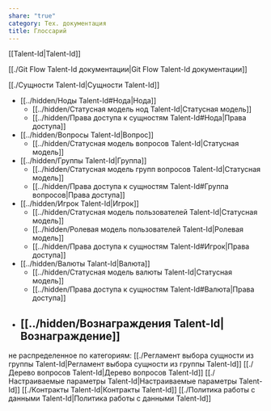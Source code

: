```yaml
---
share: "true"
category: Тех. документация
title: Глоссарий
---
```


[[Talent-Id|Talent-Id]]

[[./Git Flow Talent-Id документации|Git Flow Talent-Id документации]]

[[./Сущности Talent-Id|Сущности Talent-Id]]
- [[../hidden/Ноды Talent-Id#Нода|Нода]] 
	- [[../hidden/Cтатусная модель нод Talent-Id|Статусная модель]]
	- [[../hidden/Права доступа к сущностям Talent-Id#Нода|Права доступа]]
- [[../hidden/Вопросы Talent-Id|Вопрос]]
	- [[../hidden/Cтатусная модель вопросов Talent-Id|Статусная модель]]
- [[../hidden/Группы Talent-Id|Группа]]
	- [[../hidden/Cтатусная модель групп вопросов Talent-Id|Статусная модель]]
	- [[../hidden/Права доступа к сущностям Talent-Id#Группа вопросов|Права доступа]]
- [[../hidden/Игрок Talent-Id|Игрок]]
	- [[../hidden/Cтатусная модель пользователей Talent-Id|Статусная модель]]
	- [[../hidden/Ролевая модель пользователей Talent-Id|Ролевая модель]]
	- [[../hidden/Права доступа к сущностям Talent-Id#Игрок|Права доступа]]
- [[../hidden/Валюты Talant-Id|Валюта]]
	- [[../hidden/Cтатусная модель валюты Talent-Id|Статусная модель]]
	- [[../hidden/Права доступа к сущностям Talent-Id#Валюта|Права доступа]]
- [[../hidden/Вознаграждения Talent-Id|Вознаграждение]]
	- 


не распределенное по категориям:
[[./Регламент выбора сущности из группы Talent-Id|Регламент выбора сущности из группы Talent-Id]]
[[./Дерево вопросов Talent-Id|Дерево вопросов Talent-Id]]
[[./Настраиваемые параметры Talent-Id|Настраиваемые параметры Talent-Id]]
[[./Контракты Talent-Id|Контракты Talent-Id]]
[[./Политика работы с данными Talent-Id|Политика работы с данными Talent-Id]]

